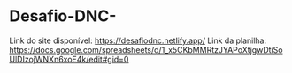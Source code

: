 # Desafio-DNC-
Link do  site disponível: https://desafiodnc.netlify.app/     Link da planilha: https://docs.google.com/spreadsheets/d/1_x5CKbMMRtzJYAPoXtjgwDtiSoUlDIzojWNXn6xoE4k/edit#gid=0
